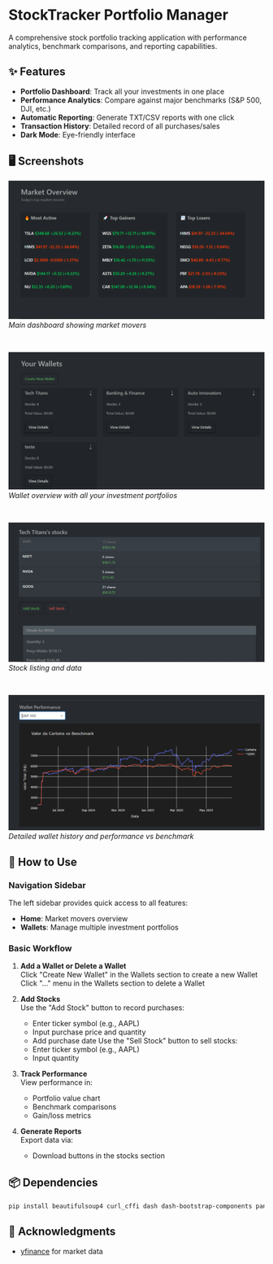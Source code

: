 # StockTracker Portfolio Manager


A comprehensive stock portfolio tracking application with performance analytics, benchmark comparisons, and reporting capabilities.

## ✨ Features

- **Portfolio Dashboard**: Track all your investments in one place
- **Performance Analytics**: Compare against major benchmarks (S&P 500, DJI, etc.)
- **Automatic Reporting**: Generate TXT/CSV reports with one click
- **Transaction History**: Detailed record of all purchases/sales
- **Dark Mode**: Eye-friendly interface

## 🖥️ Screenshots

<img src="screenshots/home_page.PNG" width="600"><br>
*Main dashboard showing market movers*

<br>

<img src="screenshots/wallets_page.PNG" width="600"><br>
*Wallet overview with all your investment portfolios*

<br>

<img src="screenshots/stock_list.PNG" width="600"><br>
*Stock listing and data*

<br>

<img src="screenshots/stocks.PNG" width="600"><br>
*Detailed wallet history and performance vs benchmark*

## 🚀 How to Use

### Navigation Sidebar
The left sidebar provides quick access to all features:
- **Home**: Market movers overview
- **Wallets**: Manage multiple investment portfolios

### Basic Workflow
1. **Add a Wallet or Delete a Wallet**  
   Click "Create New Wallet" in the Wallets section to create a new Wallet
   Click "..." menu in the Wallets section to delete a Wallet

3. **Add Stocks**  
   Use the "Add Stock" button to record purchases:
   - Enter ticker symbol (e.g., AAPL)
   - Input purchase price and quantity
   - Add purchase date
   Use the "Sell Stock" button to sell stocks:
   - Enter ticker symbol (e.g., AAPL)
   - Input quantity

4. **Track Performance**  
   View performance in:
   - Portfolio value chart
   - Benchmark comparisons
   - Gain/loss metrics

5. **Generate Reports**  
   Export data via:
   - Download buttons in the stocks section

## 📦 Dependencies

```bash
pip install beautifulsoup4 curl_cffi dash dash-bootstrap-components pandas matplotlib yfinance plotly unittest
```

## 🙏 Acknowledgments
- [yfinance](https://pypi.org/project/yfinance/) for market data
